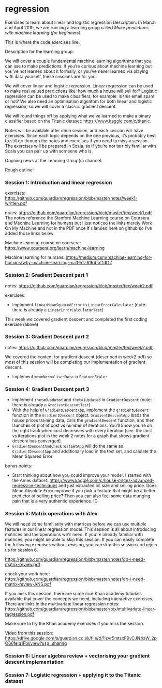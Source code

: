 # regression
Exercises to learn about linear and logistic regression
Description:
In March and April 2019, we are running a learning group called _Make predictions with machine learning (for beginners)_

This is where the code exercises live.

Description for the learning group:

We will cover a couple fundamental machine learning algorithms that you can use to make predictions. If you’re 
curious about machine learning but you’ve not learned about it formally, or you’ve never learned via playing with data 
yourself, these sessions are for you. 

We will cover linear and logistic regression. Linear regression can be used to make real valued predictions like: 
how much a house will sell for? Logistic regression can be used to make classifiers, for example: is this email spam or 
not? We also need an optimisation algorithm for both linear and logistic regression, so we will cover a classic: gradient 
descent.  

We will round things off by applying what we’ve learned to make a binary classifier based on the Titanic dataset: 
https://www.kaggle.com/c/titanic. 

Notes will be available after each session, and each session will have exercises. Since each topic depends on the one 
previous, it’s probably best to still go through the notes and exercises if you need to miss a session. The exercises will be prepared in Scala, so if you’re not terribly familiar with Scala you can pair up with someone who is. 

Ongoing news at the Learning Group(s) channel. 

Rough outline:

### Session 1: Introduction and linear regression

exercises: https://github.com/guardian/regression/blob/master/notes/week1-written.pdf

notes: https://github.com/guardian/regression/blob/master/tex/week1.pdf
The notes reference the Stanford Machine Learning course on Coursera and Machine Learning for humans but I just noticed the links merely Work On My Machine and not in the PDF once it's landed here on github so I've added those links below. 

Machine learning course on coursera: https://www.coursera.org/learn/machine-learning

Machine learning for humans: https://medium.com/machine-learning-for-humans/why-machine-learning-matters-6164faf1df12

### Session 2: Gradient Descent part 1

notes: https://github.com/guardian/regression/blob/master/tex/week2.pdf

exercises:
- Implement `linearMeanSquaredError` in `LinearErrorCalculator` (note: there is already a `LinearErrorCalculatorTest`)

This week we covered gradient descent and completed the first coding exercise (above)

### Session 3: Gradient Descent part 2 
notes: https://github.com/guardian/regression/blob/master/tex/week2.pdf

We covered the content for gradient descent (described in week2.pdf) so most of this session will be completing our implementation of gradient descent. 

- Implement `meanNormalisedData` in `FeatureScaler`

### Session 4: Gradient Descent part 3
- Implement `theta0Updated` and `theta1Updated` in `GradientDescent` (note: there is already a `GradientDescentTest`)
- With the help of `GradientDescentApp`, implement the `gradientDescent` function in the `GradientDescent` object. `GradientDescentApp` loads the house prices training data, calls the `gradientDescent` function, and then launches of plot of cost vs number of iterations. You'll know you're on the right track when cost decreases with every iteration (see: the cost vs iterations plot in the week 2 notes for a graph that shows gradient descent has converged). 
- `GradientDescentAndCheckTestSetApp` will do the same as `GradientDescentApp` and additionally load in the test set, and calulate the Mean Squared Error

bonus points:

- Start thinking about how you could improve your model. I started with the Ames dataset: https://www.kaggle.com/c/house-prices-advanced-regression-techniques and just extracted lot size and selling price. Does Mean Absolute Error improve if you pick a feature that might be a better predictor of selling price? Then you can also feel some data munging pain that is a very authentic experience. :D

### Session 5: Matrix operations with Alex

We will need some familiarity with matrices before we can use multiple features in our linear regression model. This session is all about introducing matrices and the operations we'll need. If you're already familiar with matrices, you might be able to skip this session. If you can easily complete the following exercises without revising, you can skip this session and rejoin us for session 6.

https://github.com/guardian/regression/blob/master/notes/do-i-need-matrix-review.pdf

check your work here:
https://github.com/guardian/regression/blob/master/notes/do-i-need-matrix-review-ANS.pdf

If you miss this session, there are some nice Khan academy tutorials available that cover the concepts we need, including interactive exercises. There are links in the multivariate linear regression notes: https://github.com/guardian/regression/blob/master/tex/multivariate-linear-regression.pdf

Make sure to try the Khan academy exercises if you miss the session.

Video from this session: https://drive.google.com/a/guardian.co.uk/file/d/1Izvr5mtzxF9vCJN4zW_2pO66feiq1Fbi/view?usp=sharing

### Session 6: Linear algebra review + vectorising your gradient descent implementation

### Session 7: Logistic regression + applying it to the Titanic dataset

